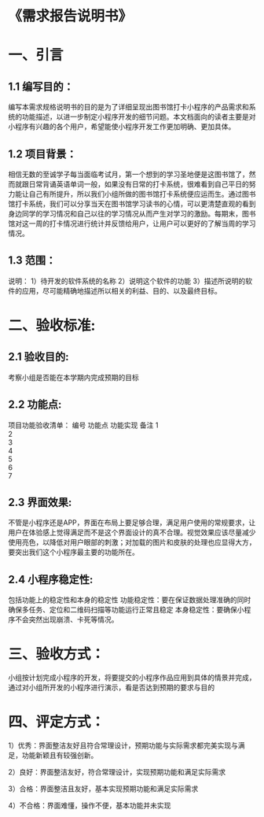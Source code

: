 # 《需求报告说明书》

# 一、引言

## 1.1 编写目的：


编写本需求规格说明书的目的是为了详细呈现出图书馆打卡小程序的产品需求和系统的功能描述，以进一步制定小程序开发的细节问题。本文档面向的读者主要是对小程序有兴趣的各个用户，希望能使小程序开发工作更加明确、更加具体。

## 1.2 项目背景：  

相信无数的至诚学子每当面临考试月，第一个想到的学习圣地便是这图书馆了，然而就跟日常背诵英语单词一般，如果没有日常的打卡系统，很难看到自己平日的努力能让自己有所提升，所以我们小组所做的图书馆打卡系统便应运而生。通过图书馆打卡系统，我们可以分享当天在图书馆学习读书的心情，可以更清楚直观的看到身边同学的学习情况和自己以往的学习情况从而产生对学习的激励。每期末，图书馆对这一周的打卡情况进行统计并反馈给用户，让用户可以更好的了解当周的学习情况。

## 1.3 范围：  

说明：
1）待开发的软件系统的名称
2）说明这个软件的功能
3）描述所说明的软件的应用，尽可能精确地描述所以相关的利益、目的、以及最终目标。

# 二、验收标准:  
## 2.1 验收目的:

考察小组是否能在本学期内完成预期的目标

## 2.2 功能点:  
项目功能验收清单：
编号	功能点	功能实现	备注
1			
2			
3			
4			
5			
6			
7

## 2.3 界面效果:  
不管是小程序还是APP，界面在布局上要足够合理，满足用户使用的常规要求，让用户在体验感上觉得满足而不是这个界面设计的真不合理。视觉效果应该尽量减少使用亮色，以降低对用户眼部的刺激；对加载的图片和皮肤的处理也应显得大方，要突出我们这个小程序最主要的功能所在。

## 2.4 小程序稳定性:  

包括功能上的稳定性和本身的稳定性
功能稳定性：要在保证数据处理准确的同时确保多任务、定位和二维码扫描等功能运行正常且稳定
本身稳定性：要确保小程序不会突然出现崩溃、卡死等情况。

# 三、验收方式：  

小组按计划完成小程序的开发，将要提交的小程序作品应用到具体的情景并完成，通过对小组所开发的小程序进行演示，看是否达到预期的要求与目的

# 四、评定方式：

1）优秀：界面整洁友好且符合常理设计，预期功能与实际需求都完美实现与满足，功能新颖且有较强创新。  

2）良好：界面整洁友好，符合常理设计，实现预期功能和满足实际需求  

3）合格：界面整洁且友好，基本实现预期功能和满足实际需求  

4）不合格：界面难懂，操作不便，基本功能并未实现  

